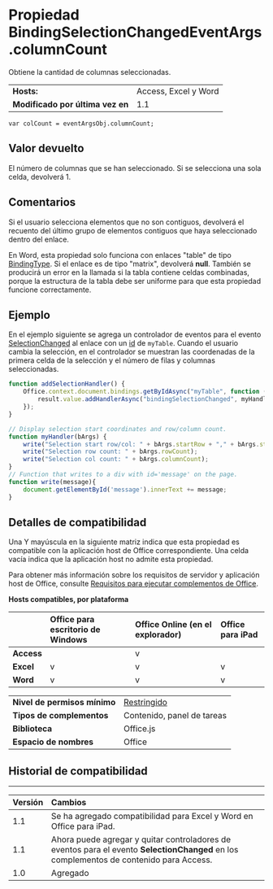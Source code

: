 
# <a name="bindingselectionchangedeventargs.columncount-property"></a>Propiedad BindingSelectionChangedEventArgs.columnCount
Obtiene la cantidad de columnas seleccionadas.

|||
|:-----|:-----|
|**Hosts:**|Access, Excel y Word|
|**Modificado por última vez en**|1.1|

```
var colCount = eventArgsObj.columnCount;
```


## <a name="return-value"></a>Valor devuelto

El número de columnas que se han seleccionado. Si se selecciona una sola celda, devolverá 1.


## <a name="remarks"></a>Comentarios

Si el usuario selecciona elementos que no son contiguos, devolverá el recuento del último grupo de elementos contiguos que haya seleccionado dentro del enlace. 

En Word, esta propiedad solo funciona con enlaces "table" de tipo [BindingType](../../reference/shared/bindingtype-enumeration.md). Si el enlace es de tipo "matrix", devolverá **null**. También se producirá un error en la llamada si la tabla contiene celdas combinadas, porque la estructura de la tabla debe ser uniforme para que esta propiedad funcione correctamente.


## <a name="example"></a>Ejemplo

En el ejemplo siguiente se agrega un controlador de eventos para el evento [SelectionChanged](../../reference/shared/binding.bindingselectionchangedevent.md) al enlace con un [id](../../reference/shared/binding.id.md) de `myTable`. Cuando el usuario cambia la selección, en el controlador se muestran las coordenadas de la primera celda de la selección y el número de filas y columnas seleccionadas.


```js
function addSelectionHandler() {
    Office.context.document.bindings.getByIdAsync("myTable", function (result) {
        result.value.addHandlerAsync("bindingSelectionChanged", myHandler);
    });
}

// Display selection start coordinates and row/column count.
function myHandler(bArgs) {
    write("Selection start row/col: " + bArgs.startRow + "," + bArgs.startColumn);
    write("Selection row count: " + bArgs.rowCount);
    write("Selection col count: " + bArgs.columnCount);
}
// Function that writes to a div with id='message' on the page.
function write(message){
    document.getElementById('message').innerText += message; 
}
```


## <a name="support-details"></a>Detalles de compatibilidad


Una Y mayúscula en la siguiente matriz indica que esta propiedad es compatible con la aplicación host de Office correspondiente. Una celda vacía indica que la aplicación host no admite esta propiedad.

Para obtener más información sobre los requisitos de servidor y aplicación host de Office, consulte [Requisitos para ejecutar complementos de Office](../../docs/overview/requirements-for-running-office-add-ins.md).


**Hosts compatibles, por plataforma**


| |**Office para escritorio de Windows**|**Office Online (en el explorador)**|**Office para iPad**|
|:-----|:-----|:-----|:-----|
|**Access**||v||
|**Excel**|v|v|v|
|**Word**|v|v|v|

|||
|:-----|:-----|
|**Nivel de permisos mínimo**|[Restringido](../../docs/develop/requesting-permissions-for-api-use-in-content-and-task-pane-add-ins.md)|
|**Tipos de complementos**|Contenido, panel de tareas|
|**Biblioteca**|Office.js|
|**Espacio de nombres**|Office|

## <a name="support-history"></a>Historial de compatibilidad





****


|**Versión**|**Cambios**|
|:-----|:-----|
|1.1|Se ha agregado compatibilidad para Excel y Word en Office para iPad.|
|1.1|Ahora puede agregar y quitar controladores de eventos para el evento **SelectionChanged** en los complementos de contenido para Access.|
|1.0|Agregado|
